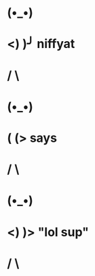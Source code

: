 # 
# (•_•)
# <) )╯ niffyat
# / \ 
# 
# \(•_•) 
# ( (> says
# / \ 

# (•_•) 
# <) )> "lol sup" 
# / \ 